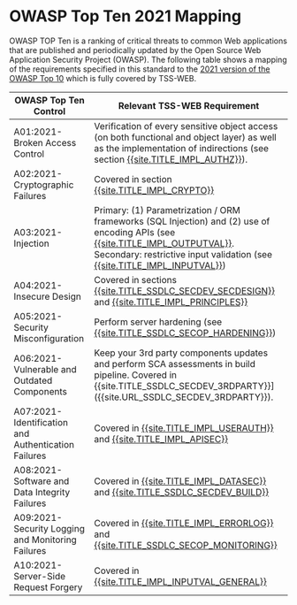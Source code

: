 # OWASP Top Ten 2021 Mapping

OWASP TOP Ten is a ranking of critical threats to common Web applications that are published and periodically updated by the Open Source Web Application Security Project (OWASP). The following table shows a mapping of the requirements specified in this standard to the [2021 version of the OWASP Top 10](https://owasp.org/www-project-top-ten/) which is fully covered by TSS-WEB.

| OWASP Top Ten Control  | Relevant TSS-WEB Requirement |
| ------------- | ------------- |
| A01:2021-Broken Access Control  | Verification of every sensitive object access (on both functional and object layer) as well as the implementation of indirections (see section [{{site.TITLE_IMPL_AUTHZ}}]({{site.URL_IMPL_AUTHZ}})).  |
| A02:2021-Cryptographic Failures | Covered in section [{{site.TITLE_IMPL_CRYPTO}}]({{site.URL_IMPL_CRYPTO}}) |
| A03:2021-Injection  | Primary: (1) Parametrization / ORM frameworks (SQL Injection) and (2) use of encoding APIs (see [{{site.TITLE_IMPL_OUTPUTVAL}}]({{site.URL_IMPL_OUTPUTVAL}}). Secondary: restrictive input validation (see [{{site.TITLE_IMPL_INPUTVAL}}]({{site.URL_IMPL_INPUTVAL}}))|
| A04:2021-Insecure Design | Covered in sections [{{site.TITLE_SSDLC_SECDEV_SECDESIGN}}]({{site.URL_SSDLC_SECDEV_SECDESIGN}}) and [{{site.TITLE_IMPL_PRINCIPLES}}]({{site.URL_IMPL_PRINCIPLES}}) |
| A05:2021-Security Misconfiguration | Perform server hardening (see [{{site.TITLE_SSDLC_SECOP_HARDENING}}]({{site.URL_SSDLC_SECOPP_HARDENING}})) |
| A06:2021-Vulnerable and Outdated Components  | Keep your 3rd party components updates and perform SCA assessments in build pipeline. Covered in {{site.TITLE_SSDLC_SECDEV_3RDPARTY}}]({{site.URL_SSDLC_SECDEV_3RDPARTY}}). |
| A07:2021-Identification and Authentication Failures | Covered in [{{site.TITLE_IMPL_USERAUTH}}]({{site.URL_IMPL_USERAUTH}}) and [{{site.TITLE_IMPL_APISEC}}]({{site.URL_IMPL_APISEC}}) |
| A08:2021-Software and Data Integrity Failures | Covered in [{{site.TITLE_IMPL_DATASEC}}]({{site.URL_IMPL_DATASEC}}) and [{{site.TITLE_SSDLC_SECDEV_BUILD}}]({{site.URL_SSDLC_SECDEV_BUILD}}) |
| A09:2021-Security Logging and Monitoring Failures  | Covered in [{{site.TITLE_IMPL_ERRORLOG}}]({{site.URL_IMPL_ERRORLOG}}) and [{{site.TITLE_SSDLC_SECOP_MONITORING}}]({{site.URL_SSDLC_SECOPP_MONITORING}}) |
| A10:2021-Server-Side Request Forgery | Covered in [{{site.TITLE_IMPL_INPUTVAL_GENERAL}}]({{site.URL_IMPL_INPUTVAL_GENERAL}}) |
